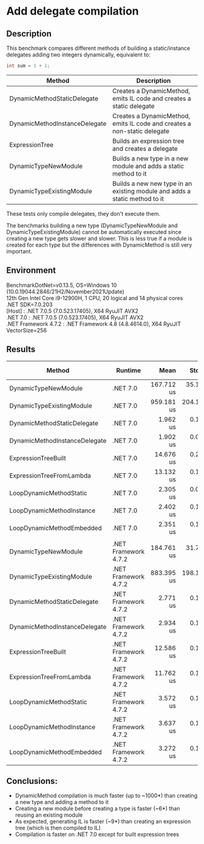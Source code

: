 # Add delegate compilation
## Description
This benchmark compares different methods of building a static/instance delegates adding two integers dynamically, equivalent to:
```csharp
int sum = 1 + 1;
```

|                        Method |                                                                     Description |
|------------------------------ |-------------------------------------------------------------------------------- |
|   DynamicMethodStaticDelegate |            Creates a DynamicMethod, emits IL code and creates a static delegate |
| DynamicMethodInstanceDelegate |        Creates a DynamicMethod, emits IL code and creates a non-static delegate |
|                ExpressionTree |                                Builds an expression tree and creates a delegate |
|          DynamicTypeNewModule |                Builds a new type in a new module and adds a static method to it |
|     DynamicTypeExistingModule |      Builds a new new type in an existing module and adds a static method to it |

These tests only compile delegates, they don't execute them.

The benchmarks building a new type (DynamicTypeNewModule and DynamicTypeExistingModule) cannot be automatically executed since creating a new type gets slower and slower. 
This is less true if a module is created for each type but the differences with DynamicMethod is still very important.

## Environment
<p>
BenchmarkDotNet=v0.13.5, OS=Windows 10 (10.0.19044.2846/21H2/November2021Update)<br/>
12th Gen Intel Core i9-12900H, 1 CPU, 20 logical and 14 physical cores<br/>
.NET SDK=7.0.203<br/>
  [Host]               : .NET 7.0.5 (7.0.523.17405), X64 RyuJIT AVX2<br/>
  .NET 7.0             : .NET 7.0.5 (7.0.523.17405), X64 RyuJIT AVX2<br/>
  .NET Framework 4.7.2 : .NET Framework 4.8 (4.8.4614.0), X64 RyuJIT VectorSize=256<br/>
</p>

## Results
|                        Method |              Runtime |       Mean |      StdDev | Ratio |   Gen0 |   Gen1 |   Gen2 | Allocated | Alloc Ratio |
|------------------------------ |--------------------- |-----------:|------------:|------:|-------:|-------:|-------:|----------:|------------:|
|          DynamicTypeNewModule |             .NET 7.0 | 167.712 us |  35.1706 us |     ? | 0.3662 | 0.1221 |      - |   5.49 KB |           ? |
|     DynamicTypeExistingModule |             .NET 7.0 | 959.181 us | 204.1626 us |     ? |      - |      - |      - |   4.61 KB |           ? |
|   DynamicMethodStaticDelegate |             .NET 7.0 |   1.962 us |   0.1074 us |  1.00 | 0.0992 | 0.0973 | 0.0095 |   1.17 KB |        1.00 |
| DynamicMethodInstanceDelegate |             .NET 7.0 |   1.902 us |   0.0968 us |  0.97 | 0.0973 | 0.0954 | 0.0038 |   1.19 KB |        1.01 |
|           ExpressionTreeBuilt |             .NET 7.0 |  14.676 us |   0.2050 us |  7.54 | 0.3662 | 0.3510 |      - |   4.67 KB |        3.99 |
|      ExpressionTreeFromLambda |             .NET 7.0 |  13.132 us |   0.1683 us |  6.75 | 0.3815 | 0.3510 |      - |   4.73 KB |        4.04 |
|       LoopDynamicMethodStatic |             .NET 7.0 |   2.305 us |   0.0975 us |  1.18 | 0.1335 | 0.1297 |      - |   1.66 KB |        1.41 |
|     LoopDynamicMethodInstance |             .NET 7.0 |   2.402 us |   0.1589 us |  1.23 | 0.1335 | 0.1297 | 0.0153 |   1.66 KB |        1.41 |
|     LoopDynamicMethodEmbedded |             .NET 7.0 |   2.351 us |   0.1874 us |  1.20 | 0.1259 | 0.1221 | 0.0076 |   1.55 KB |        1.32 |
|                               |                      |            |             |       |        |        |        |           |             |
|          DynamicTypeNewModule | .NET Framework 4.7.2 | 184.761 us |  31.7654 us |     ? | 0.9766 | 0.2441 |      - |   6.54 KB |           ? |
|     DynamicTypeExistingModule | .NET Framework 4.7.2 | 883.395 us | 198.1094 us |     ? | 0.4883 |      - |      - |   5.06 KB |           ? |
|   DynamicMethodStaticDelegate | .NET Framework 4.7.2 |   2.771 us |   0.1310 us |  1.00 | 0.1984 | 0.0992 | 0.0229 |   1.24 KB |        1.00 |
| DynamicMethodInstanceDelegate | .NET Framework 4.7.2 |   2.934 us |   0.1578 us |  1.07 | 0.2022 | 0.0992 | 0.0229 |   1.25 KB |        1.01 |
|           ExpressionTreeBuilt | .NET Framework 4.7.2 |  12.586 us |   0.1645 us |  4.64 | 0.8392 | 0.4120 | 0.0305 |   5.19 KB |        4.19 |
|      ExpressionTreeFromLambda | .NET Framework 4.7.2 |  11.762 us |   0.1745 us |  4.34 | 0.7935 | 0.3967 | 0.0305 |   4.92 KB |        3.98 |
|       LoopDynamicMethodStatic | .NET Framework 4.7.2 |   3.572 us |   0.1326 us |  1.29 | 0.2937 | 0.1450 | 0.0267 |   1.82 KB |        1.47 |
|     LoopDynamicMethodInstance | .NET Framework 4.7.2 |   3.637 us |   0.1544 us |  1.32 | 0.2937 | 0.1450 | 0.0267 |   1.82 KB |        1.47 |
|     LoopDynamicMethodEmbedded | .NET Framework 4.7.2 |   3.272 us |   0.1463 us |  1.19 | 0.2708 | 0.1335 | 0.0305 |   1.69 KB |        1.36 |

## Conclusions:
- DynamicMethod compilation is much faster (up to ~1000*) than creating a new type and adding a method to it
- Creating a new module before creating a type is faster (~6*) than reusing an existing module
- As expected, generating IL is faster (~9*) than creating an expression tree (which is then compiled to IL)
- Compilation is faster on .NET 7.0 except for built expression trees
